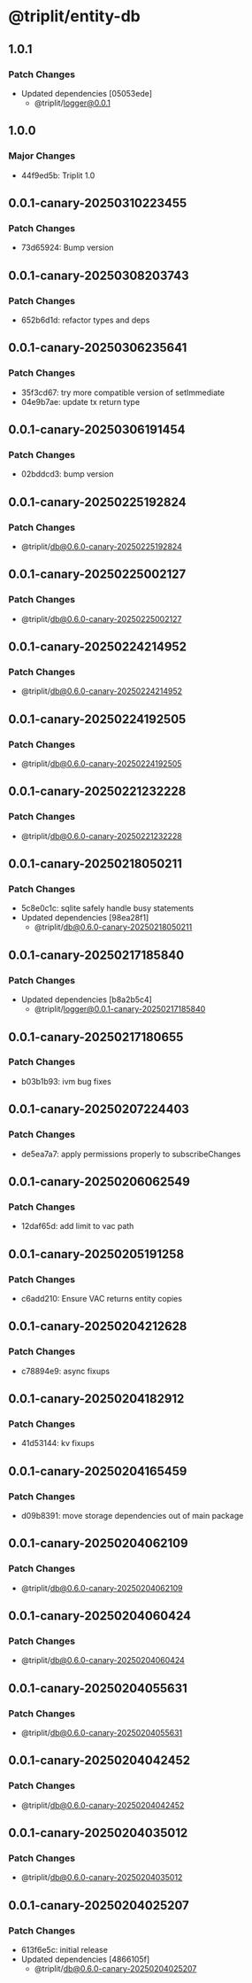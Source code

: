 # @triplit/entity-db

## 1.0.1

### Patch Changes

- Updated dependencies [05053ede]
  - @triplit/logger@0.0.1

## 1.0.0

### Major Changes

- 44f9ed5b: Triplit 1.0

## 0.0.1-canary-20250310223455

### Patch Changes

- 73d65924: Bump version

## 0.0.1-canary-20250308203743

### Patch Changes

- 652b6d1d: refactor types and deps

## 0.0.1-canary-20250306235641

### Patch Changes

- 35f3cd67: try more compatible version of setImmediate
- 04e9b7ae: update tx return type

## 0.0.1-canary-20250306191454

### Patch Changes

- 02bddcd3: bump version

## 0.0.1-canary-20250225192824

### Patch Changes

- @triplit/db@0.6.0-canary-20250225192824

## 0.0.1-canary-20250225002127

### Patch Changes

- @triplit/db@0.6.0-canary-20250225002127

## 0.0.1-canary-20250224214952

### Patch Changes

- @triplit/db@0.6.0-canary-20250224214952

## 0.0.1-canary-20250224192505

### Patch Changes

- @triplit/db@0.6.0-canary-20250224192505

## 0.0.1-canary-20250221232228

### Patch Changes

- @triplit/db@0.6.0-canary-20250221232228

## 0.0.1-canary-20250218050211

### Patch Changes

- 5c8e0c1c: sqlite safely handle busy statements
- Updated dependencies [98ea28f1]
  - @triplit/db@0.6.0-canary-20250218050211

## 0.0.1-canary-20250217185840

### Patch Changes

- Updated dependencies [b8a2b5c4]
  - @triplit/logger@0.0.1-canary-20250217185840

## 0.0.1-canary-20250217180655

### Patch Changes

- b03b1b93: ivm bug fixes

## 0.0.1-canary-20250207224403

### Patch Changes

- de5ea7a7: apply permissions properly to subscribeChanges

## 0.0.1-canary-20250206062549

### Patch Changes

- 12daf65d: add limit to vac path

## 0.0.1-canary-20250205191258

### Patch Changes

- c6add210: Ensure VAC returns entity copies

## 0.0.1-canary-20250204212628

### Patch Changes

- c78894e9: async fixups

## 0.0.1-canary-20250204182912

### Patch Changes

- 41d53144: kv fixups

## 0.0.1-canary-20250204165459

### Patch Changes

- d09b8391: move storage dependencies out of main package

## 0.0.1-canary-20250204062109

### Patch Changes

- @triplit/db@0.6.0-canary-20250204062109

## 0.0.1-canary-20250204060424

### Patch Changes

- @triplit/db@0.6.0-canary-20250204060424

## 0.0.1-canary-20250204055631

### Patch Changes

- @triplit/db@0.6.0-canary-20250204055631

## 0.0.1-canary-20250204042452

### Patch Changes

- @triplit/db@0.6.0-canary-20250204042452

## 0.0.1-canary-20250204035012

### Patch Changes

- @triplit/db@0.6.0-canary-20250204035012

## 0.0.1-canary-20250204025207

### Patch Changes

- 613f6e5c: initial release
- Updated dependencies [4866105f]
  - @triplit/db@0.6.0-canary-20250204025207
